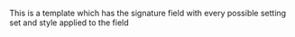 This is a template which has the signature field with every possible setting set and style applied to the field